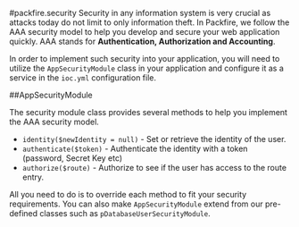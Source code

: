 #packfire.security
Security in any information system is very crucial as attacks today do not limit to only information theft. In Packfire, we follow the AAA security model to help you develop and secure your web application quickly. AAA stands for **Authentication, Authorization and Accounting**. 

In order to implement such security into your application, you will need to utilize the `AppSecurityModule` class in your application and configure it as a service in the `ioc.yml` configuration file.

##AppSecurityModule

The security module class provides several methods to help you implement the AAA security model.

- `identity($newIdentity = null)` - Set or retrieve the identity of the user.
- `authenticate($token)` - Authenticate the identity with a token (password, Secret Key etc)
- `authorize($route)` - Authorize to see if the user has access to the route entry.

All you need to do is to override each method to fit your security requirements. You can also make `AppSecurityModule` extend from our pre-defined classes such as `pDatabaseUserSecurityModule`.